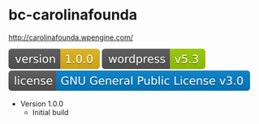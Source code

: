 # bc-carolinafounda
http://carolinafounda.wpengine.com/

![Version](assets/version.svg)
![Wordpress](assets/wordpress.svg)
![License](assets/license.svg)

  * Version 1.0.0
    * Initial build